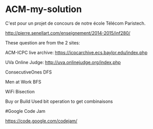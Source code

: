 # ACM-my-solution
C'est pour un projet de concours de notre école Télécom Paristech.

http://pierre.senellart.com/enseignement/2014-2015/inf280/

These question are from the 2 sites:

ACM-ICPC live archive:  https://icpcarchive.ecs.baylor.edu/index.php

UVa Online Judge: http://uva.onlinejudge.org/index.php

ConsecutiveOnes DFS

Men at Work     BFS

WiFi            Bisection

Buy or Build    Used bit operation to get combinaisons

#Google Code Jam

https://code.google.com/codejam/
